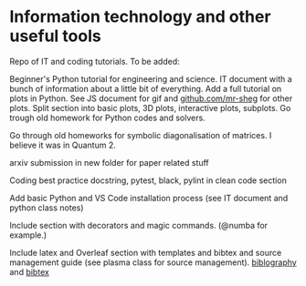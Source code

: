 # Information technology and other useful tools
Repo of IT and coding tutorials. To be added:

Beginner's Python tutorial for engineering and science.
IT document with a bunch of information about a little bit of everything.
Add a full tutorial on plots in Python. See JS document for gif and [github.com/mr-sheg](https://github.com/mr-sheg) for other plots.
Split section into basic plots, 3D plots, interactive plots, subplots. 
Go trough old homework for Python codes and solvers.

Go through old homeworks for symbolic diagonalisation of matrices. I believe it was in Quantum 2.

arxiv submission in new folder for paper related stuff

Coding best practice
docstring, pytest, black, pylint in clean code section

Add basic Python and VS Code installation process (see IT document and python class notes)

Include section with decorators and magic commands. (@numba for example.)

Include latex and Overleaf section with templates and bibtex and source management guide (see plasma class for source management). [biblography](https://www.overleaf.com/learn/latex/Bibliography_management_in_LaTeX) and [bibtex](https://www.overleaf.com/learn/latex/Bibliography_management_with_bibtex)